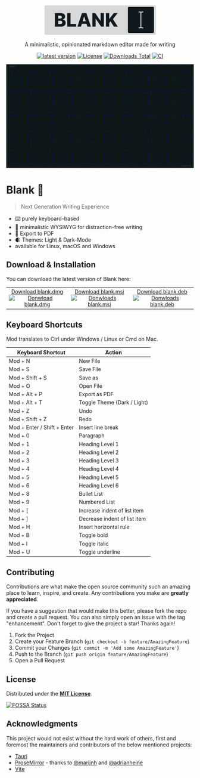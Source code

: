 <!-- packages -->

[downloads-shield]: https://img.shields.io/github/downloads/FPurchess/blank/total
[macos-shield]: https://api.iconify.design/logos/macos.svg
[macos-pkg]: https://github.com/FPurchess/blank/releases/download/v0.1.3/blank_0.1.3_x64.dmg
[windows-shield]: https://api.iconify.design/logos/microsoft-windows.svg
[windows-pkg]: https://github.com/FPurchess/blank/releases/download/v0.1.3/blank_0.1.3_x64_en-US.msi
[linux-deb-shield]: https://api.iconify.design/logos/linux-tux.svg
[linux-deb-pkg]: https://github.com/FPurchess/blank/releases/download/v0.1.3/blank_0.1.3_amd64.deb

<p align="center">
  <a href="https://github.com/FPurchess/blank">
    <img src="images/logo.svg" alt="Blank Logo" width="299">
  </a>
</p>
<p align="center">
  A minimalistic, opinionated markdown editor made for writing
</p>
<p align="center">
  <a href="https://github.com/FPurchess/blank/releases"><img src="https://badge.fury.io/gh/fpurchess%2Fblank.svg" alt="latest version"></a>
  <a href="https://github.com/FPurchess/blank/blob/master/LICENSE"><img src="https://img.shields.io/github/license/FPurchess/blank.svg" alt="License"></a>
  <a href="https://img.shields.io/github/downloads/FPurchess/blank/total"><img src="https://img.shields.io/github/downloads/FPurchess/blank/total.svg" alt="Downloads Total"></a>
  <a href="https://github.com/FPurchess/blank/actions/workflows/test.yml"><img src="https://github.com/FPurchess/blank/actions/workflows/test.yml/badge.svg?branch=dev" alt="CI"></a>
</p>

<p align="center">
  <img src="images/screenshot.gif" alt="Blank Logo">
</p>

# Blank :thought_balloon:

> Next Generation Writing Experience

- :keyboard: purely keyboard-based
- :pear: minimalistic WYSIWYG for distraction-free writing
- :page_with_curl: Export to PDF
- :waxing_crescent_moon: Themes: Light & Dark-Mode
- available for Linux, macOS and Windows

## Download & Installation

You can download the latest version of Blank here:

<table width="100%">
  <tr>
    <td align="center">
      <a href="https://github.com/FPurchess/blank/releases/download/v0.1.3/blank_0.1.3_x64.dmg">
        Download blank.dmg<br/>
        <img src="https://api.iconify.design/logos/macos.svg" alt="Donwload blank.dmg" height="100" width="120" /><br/>
      </a>
    </td>
    <td align="center">
      <a href="https://github.com/FPurchess/blank/releases/download/v0.1.3/blank_0.1.3_x64_en-US.msi">
        Download blank.msi<br/>
        <img src="https://api.iconify.design/logos/microsoft-windows.svg" alt="Donwloads blank.msi"  height="100" width="120" /><br/>
      </a>
    </td>
    <td align="center">
      <a href="https://github.com/FPurchess/blank/releases/download/v0.1.3/blank_0.1.3_amd64.deb">
        Download blank.deb<br/>
        <img src="https://api.iconify.design/logos/linux-tux.svg" alt="Donwloads blank.deb" height="100" width="120" />
      </a>
    </td>
  </tr>
</table>

## Keyboard Shortcuts

Mod translates to Ctrl under Windows / Linux or Cmd on Mac.

| Keyboard Shortcut           | Action                       |
| --------------------------- | ---------------------------- |
| Mod + N                     | New File                     |
| Mod + S                     | Save File                    |
| Mod + Shift + S             | Save as                      |
| Mod + O                     | Open File                    |
| Mod + Alt + P               | Export as PDF                |
| Mod + Alt + T               | Toggle Theme (Dark / Light)  |
| Mod + Z                     | Undo                         |
| Mod + Shift + Z             | Redo                         |
| Mod + Enter / Shift + Enter | Insert line break            |
| Mod + 0                     | Paragraph                    |
| Mod + 1                     | Heading Level 1              |
| Mod + 2                     | Heading Level 2              |
| Mod + 3                     | Heading Level 3              |
| Mod + 4                     | Heading Level 4              |
| Mod + 5                     | Heading Level 5              |
| Mod + 6                     | Heading Level 6              |
| Mod + 8                     | Bullet List                  |
| Mod + 9                     | Numbered List                |
| Mod + [                     | Increase indent of list item |
| Mod + ]                     | Decrease indent of list item |
| Mod + H                     | Insert horizontal rule       |
| Mod + B                     | Toggle bold                  |
| Mod + I                     | Toggle italic                |
| Mod + U                     | Toggle underline             |

## Contributing

Contributions are what make the open source community such an amazing place to learn, inspire, and create. Any contributions you make are **greatly appreciated**.

If you have a suggestion that would make this better, please fork the repo and create a pull request. You can also simply open an issue with the tag "enhancement".
Don't forget to give the project a star! Thanks again!

1. Fork the Project
2. Create your Feature Branch (`git checkout -b feature/AmazingFeature`)
3. Commit your Changes (`git commit -m 'Add some AmazingFeature'`)
4. Push to the Branch (`git push origin feature/AmazingFeature`)
5. Open a Pull Request

## License

Distributed under the [**MIT License**](LICENSE).

[![FOSSA Status](https://app.fossa.io/api/projects/git%2Bgithub.com%2FFPurchess%2Fblank.svg?type=large)](https://app.fossa.io/projects/git%2Bgithub.com%2FFPurchess%2Fblank?ref=badge_large)

## Acknowledgments

This project would not exist without the hard work of others, first and foremost the maintainers and contributors of the below mentioned projects:

- [Tauri](https://tauri.app/)
- [ProseMirror](https://github.com/ProseMirror/) - thanks to [@marijnh](https://github.com/marijnh) and [@adrianheine](https://github.com/adrianheine)
- [Vite](https://github.com/vitejs/vite)
